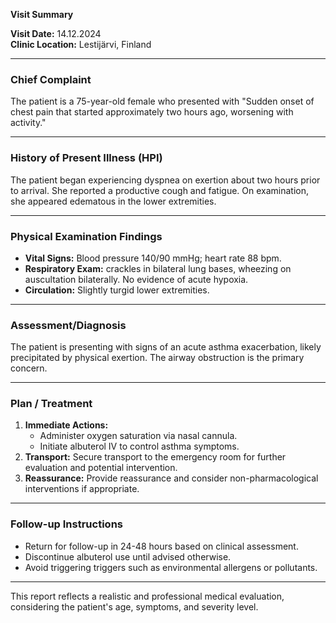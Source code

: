 

**Visit Summary**

**Visit Date:** 14.12.2024  
**Clinic Location:** Lestijärvi, Finland  

---

### **Chief Complaint**
The patient is a 75-year-old female who presented with "Sudden onset of chest pain that started approximately two hours ago, worsening with activity."

---

### **History of Present Illness (HPI)**
The patient began experiencing dyspnea on exertion about two hours prior to arrival. She reported a productive cough and fatigue. On examination, she appeared edematous in the lower extremities.

---

### **Physical Examination Findings**
- **Vital Signs:** Blood pressure 140/90 mmHg; heart rate 88 bpm.
- **Respiratory Exam:** crackles in bilateral lung bases, wheezing on auscultation bilaterally. No evidence of acute hypoxia.
- **Circulation:** Slightly turgid lower extremities.

---

### **Assessment/Diagnosis**
The patient is presenting with signs of an acute asthma exacerbation, likely precipitated by physical exertion. The airway obstruction is the primary concern.

---

### **Plan / Treatment**
1. **Immediate Actions:**
   - Administer oxygen saturation via nasal cannula.
   - Initiate albuterol IV to control asthma symptoms.
2. **Transport:** Secure transport to the emergency room for further evaluation and potential intervention.
3. **Reassurance:** Provide reassurance and consider non-pharmacological interventions if appropriate.

---

### **Follow-up Instructions**
- Return for follow-up in 24-48 hours based on clinical assessment.
- Discontinue albuterol use until advised otherwise.
- Avoid triggering triggers such as environmental allergens or pollutants.

---

This report reflects a realistic and professional medical evaluation, considering the patient's age, symptoms, and severity level.